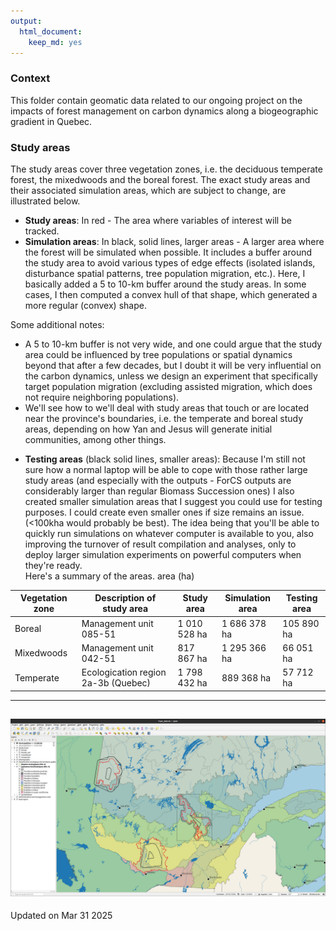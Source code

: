 ```yaml
---
output: 
  html_document: 
    keep_md: yes
---
```

### Context

This folder contain geomatic data related to our ongoing project on the impacts of forest management on carbon dynamics along a biogeographic gradient in Quebec.

### Study areas

The study areas cover three vegetation zones, i.e. the deciduous temperate forest, the mixedwoods and the boreal forest. The exact study areas and their associated simulation areas, which are subject to change, are illustrated below.


* **Study areas**: In red - The area where variables of interest will be tracked.
* **Simulation areas**: In black, solid lines, larger areas - A larger area where the forest will be simulated when possible. It includes a buffer around the study area to avoid various types of edge effects (isolated islands, disturbance spatial patterns, tree population migration, etc.). Here, I basically added a 5 to 10-km buffer around the study areas. In some cases, I then computed a convex hull of that shape, which generated a more regular (convex) shape.  

Some additional notes:
  + A 5 to 10-km buffer is not very wide, and one could argue that the study area could be influenced by tree populations or spatial dynamics beyond that after a few decades, but I doubt it will be very influential on the carbon dynamics, unless we design an experiment that specifically target population migration (excluding assisted migration, which does not require neighboring populations).
  + We'll see how to we'll deal with study areas that touch or are located near the province's boundaries, i.e. the temperate and boreal study areas, depending on how Yan and Jesus will generate initial communities, among other things.
 * **Testing areas** (black solid lines, smaller areas): Because I'm still not sure how a normal laptop will be able to cope with those rather large study areas (and especially with the outputs - ForCS outputs are considerably larger than regular Biomass Succession ones) I also created smaller simulation areas that I suggest you could use for testing purposes. I could create even smaller ones if size remains an issue. (<100kha would probably be best). The idea being that you'll be able to quickly run simulations on whatever computer is available to you, also improving the turnover of result compilation and analyses, only to deploy larger simulation experiments on powerful computers when they're ready.   
Here's a summary of the areas.
area (ha)


Vegetation zone  | Description of study area | Study area | Simulation area | Testing area
------------- | ------------- | ------------- | ------------- | -------------
Boreal  | Management unit 085-51 | 1 010 528 ha  | 1 686 378 ha  | 105 890 ha
Mixedwoods  | Management unit 042-51 | 817 867 ha   | 1 295 366 ha  | 66 051 ha
Temperate  | Ecologication region 2a-3b (Quebec) | 1 798 432 ha   | 889 368 ha  | 57 712 ha

-----------  

![](figures/studyArea.png)
-----------



Updated on Mar 31 2025


